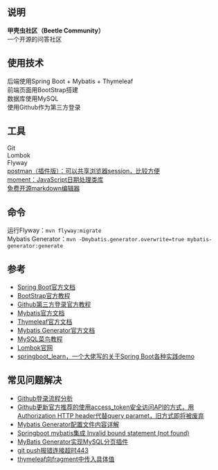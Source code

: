 ## 说明
**甲壳虫社区（Beetle Community）**  
一个开源的问答社区

## 使用技术
后端使用Spring Boot + Mybatis + Thymeleaf  
前端页面用BootStrap搭建  
数据库使用MySQL  
使用Github作为第三方登录  

## 工具
Git  
Lombok  
Flyway  
[postman（插件版）：可以共享浏览器session，比较方便](https://chrome.google.com/webstore/detail/tabbed-postman-rest-clien/coohjcphdfgbiolnekdpbcijmhambjff)  
[moment：JavaScript日期处理类库](http://momentjs.cn/)  
[免费开源markdown编辑器](https://pandao.github.io/editor.md/)
## 命令
运行Flyway：`mvn flyway:migrate`  
Mybatis Generator：`mvn -Dmybatis.generator.overwrite=true mybatis-generator:generate`

## 参考
- [Spring Boot官方文档](https://docs.spring.io/spring-boot/docs/2.2.4.RELEASE/reference/html/)  
- [BootStrap官方教程](https://v3.bootcss.com/components/)  
- [Github第三方登录官方教程](https://developer.github.com/apps/)  
- [Mybatis官方文档](https://mybatis.org/mybatis-3/zh/index.html)  
- [Thymeleaf官方文档](https://www.thymeleaf.org/doc/tutorials/3.0/usingthymeleaf.html)  
- [Mybatis Generator官方文档](http://mybatis.org/generator/)   
- [MySQL菜鸟教程](https://www.runoob.com/mysql/mysql-tutorial.html)  
- [Lombok官网](https://projectlombok.org/)  
- [springboot_learn，一个大佬写的关于Spring Boot各种实践demo](https://gitee.com/dalaoyang/springboot_learn)

## 常见问题解决
- [Github登录流程分析](https://www.cnblogs.com/songjilong/p/12309552.html)  
- [Github更新官方推荐的使用access_token安全访问API的方式，用Authorization HTTP header代替query paramet，旧方式即将被废弃](https://blog.csdn.net/kuaileky/article/details/104217757)  
- [Mybatis Generator配置文件内容详解](https://www.jianshu.com/p/a8bfc14a3534)     
- [Springboot mybatis集成 Invalid bound statement (not found)](https://blog.csdn.net/qq_35981283/article/details/78590090)    
- [MyBatis Generator实现MySQL分页插件](https://blog.csdn.net/xiao__gui/article/details/51333693)    
- [git push报错连接超时443](https://gist.github.com/laispace/666dd7b27e9116faece6)    
- [thymeleaf向fragment中传入具体值](https://blog.csdn.net/u010999809/article/details/80724076)

